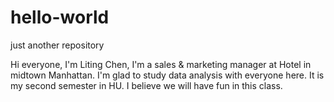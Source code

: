 # hello-world
just another repository

Hi everyone, 
I'm Liting Chen, I'm a sales & marketing manager at Hotel in midtown Manhattan. I'm glad to study data analysis with everyone here. It is my second semester in HU. I believe we will have fun in this class. 
